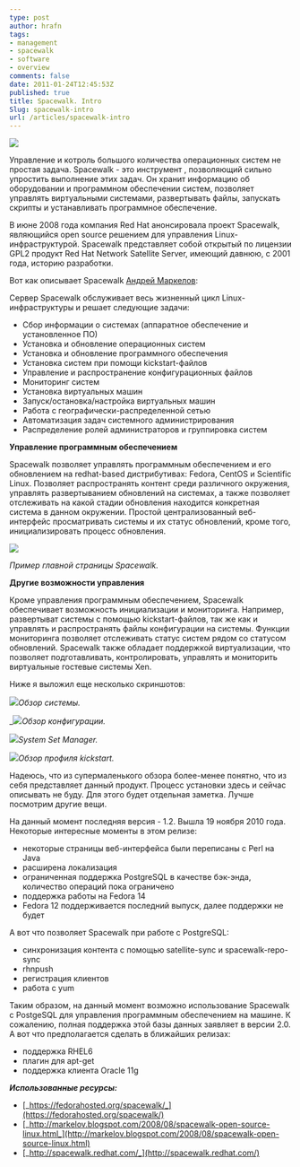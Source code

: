 ```yaml
---
type: post
author: hrafn
tags:
- management
- spacewalk
- software
- overview
comments: false
date: 2011-01-24T12:45:53Z
published: true
title: Spacewalk. Intro
Slug: spacewalk-intro
url: /articles/spacewalk-intro
---
```


[![](https://fedorahosted.org/spacewalk/attachment/wiki/WikiStart/logo.png?format=raw)](https://fedorahosted.org/spacewalk/attachment/wiki/WikiStart/logo.png?format=raw)

Управление и котроль большого количества операционных систем не простая
задача. Spacewalk - это инструмент , позволяющий сильно упростить выполнение
этих задач. Он хранит информацию об оборудовании и программном обеспечении
систем, позволяет управлять виртуальными системами, развертывать файлы,
запускать скрипты и устанавливать программное обеспечение.

В июне 2008 года компания Red Hat анонсировала проект Spacewalk, являющийся
open source решением для управления Linux-инфраструктурой. Spacewalk
представляет собой открытый по лицензии GPL2 продукт Red Hat Network Satellite
Server, имеющий давнюю, с 2001 года, историю разработки.

Вот как описывает Spacewalk [Андрей Маркелов](http://markelov.blogspot.com):

Сервер Spacewalk обслуживает весь жизненный цикл Linux-инфраструктуры и решает
следующие задачи:

  * Сбор информации о системах (аппаратное обеспечение и установленное ПО)
  * Установка и обновление операционных систем
  * Установка и обновление программного обеспечения
  * Установка систем при помощи kickstart-файлов
  * Управление и распространение конфигурационных файлов
  * Мониторинг систем
  * Установка виртуальных машин
  * Запуск/остановка/настройка виртуальных машин
  * Работа с географически-распределенной сетью
  * Автоматизация задач системного администрирования
  * Распределение ролей администраторов и группировка систем

**Управление программным обеспечением**

Spacewalk позволяет управлять программным обеспечением и его обновлением на
redhat-based дистрибутивах: Fedora, CentOS и Scientific Linux. Позволяет
распространять контент среди различного окружения, управлять развертыванием
обновлений на системах, а также позволяет отслеживать на какой стадии
обновления находится конкретная система в данном окружении. Простой
централизованный веб-интерфейс просматривать системы и их статус обновлений,
кроме того, инициализировать процесс обновления.

[![](http://spacewalk.redhat.com/img/screenshots/your_spacewalk.png)](http://spacewalk.redhat.com/img/screenshots/your_spacewalk.png)

_Пример главной страницы Spacewalk._


**Другие возможности управления**

Кроме управления программным обеспечением, Spacewalk обеспечивает возможность
инициализации и мониторинга. Например, развертыват системы с помощью
kickstart-файлов, так же как и управлять и распространять файлы конфигурации
на системы. Функции мониторинга позволяет отслеживать статус систем рядом со
статусом обновлений. Spacewalk также обладает поддержкой виртуализации, что
позволяет подготавливать, контролировать, управлять и мониторить виртуальные
гостевые системы Xen.

Ниже я выложил еще несколько скриншотов:

[![](http://spacewalk.redhat.com/img/screenshots/system-overview.png)](http://spacewalk.redhat.com/img/screenshots/system-overview.png)_Обзор системы._

_[![](http://spacewalk.redhat.com/img/screenshots/configuration-overview.png)](http://spacewalk.redhat.com/img/screenshots/configuration-overview.png)_Обзор конфигурации._

[![](http://spacewalk.redhat.com/img/screenshots/system-set-manager.png)](http://spacewalk.redhat.com/img/screenshots/system-set-manager.png)_System Set Manager._

[![](http://spacewalk.redhat.com/img/screenshots/kickstart_overview.png)](http://spacewalk.redhat.com/img/screenshots/kickstart_overview.png)_Обзор профиля kickstart._

Надеюсь, что из супермаленького обзора более-менее понятно, что из себя
представляет данный продукт. Процесс установки здесь и сейчас описывать не
буду. Для этого будет отдельная заметка. Лучше посмотрим другие вещи.

На данный момент последняя версия - 1.2. Вышла 19 ноября 2010 года. Некоторые
интересные моменты в этом релизе:

  * некоторые страницы веб-интерфейса были переписаны с Perl на Java
  * расширена локализация
  * ограниченная поддержка PostgreSQL в качестве бэк-энда, количество операций пока ограничено
  * поддержка работы на Fedora 14
  * Fedora 12 поддерживается последний выпуск, далее поддержки не будет

А вот что позволяет Spacewalk при работе с PostgreSQL:

  * синхронизация контента с помощью satellite-sync и spacewalk-repo-sync
  * rhnpush
  * регистрация клиентов
  * работа с yum

Таким образом, на данный момент возможно использование Spacewalk с PostgeSQL
для управления программным обеспечением на машине. К сожалению, полная
поддержка этой базы данных заявляет в версии 2.0. А вот что предполагается
сделать в ближайших релизах:

  * поддержка RHEL6
  * плагин для apt-get
  * поддержка клиента Oracle 11g

**_Использованные ресурсы:_**

  * [_https://fedorahosted.org/spacewalk/_](https://fedorahosted.org/spacewalk/)
  * [_http://markelov.blogspot.com/2008/08/spacewalk-open-source-linux.html_](http://markelov.blogspot.com/2008/08/spacewalk-open-source-linux.html)
  * [_http://spacewalk.redhat.com/_](http://spacewalk.redhat.com/)

